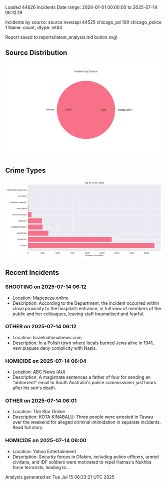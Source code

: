 
Loaded 44626 incidents
Date range: 2024-01-01 00:00:00 to 2025-07-14 06:12:19

Incidents by source:
source
newsapi           44525
chicago_pd          100
chicago_police        1
Name: count, dtype: int64

Report saved to reports/latest_analysis.md
bution.svg)

## Source Distribution
![Source Distribution](images/source_distribution.svg)

## Crime Types
![Crime Types](images/crime_types.svg)

## Recent Incidents

### SHOOTING on 2025-07-14 06:12
- Location: Mapepeza.online
- Description: According to the Department, the incident occurred within close proximity to the hospital’s entrance, in full view of members of the public and her colleagues, leaving staff traumatised and fearful.


### OTHER on 2025-07-14 06:12
- Location: Israelnationalnews.com
- Description: In a Polish town where locals burned Jews alive in 1941, new plaques deny complicity with Nazis.


### HOMICIDE on 2025-07-14 06:04
- Location: ABC News (AU)
- Description: A magistrate sentences a father of four for sending an "abhorrent" email to South Australia's police commissioner just hours after his son's death.


### OTHER on 2025-07-14 06:01
- Location: The Star Online
- Description: KOTA KINABALU: Three people were arrested in Tawau over the weekend for alleged criminal intimidation in separate incidents. Read full story


### HOMICIDE on 2025-07-14 06:00
- Location: Yahoo Entertainment
- Description: Security forces in Ofakim, including police officers, armed civilians, and IDF soldiers were motivated to repel Hamas's Nukhba force terrorists, leading to...

Analysis generated at: Tue Jul 15 06:23:21 UTC 2025
